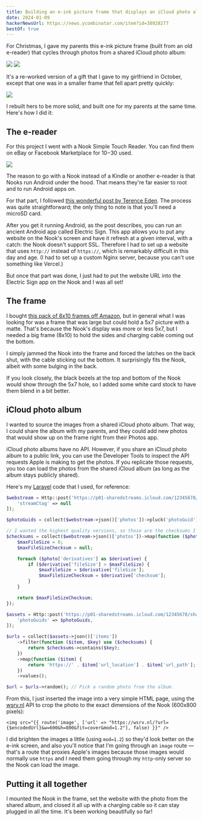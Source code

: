 ```yaml
---
title: Building an e-ink picture frame that displays an iCloud photo album
date: 2024-01-09
hackerNewsUrl: https://news.ycombinator.com/item?id=38928277
bestOf: true
---
```


For Christmas, I gave my parents this e-ink picture frame (built from an old e-reader) that cycles through photos from a shared iCloud photo album:

![](/posts/eink/frame.jpg)
![](/posts/eink/icloud.jpg)

It's a re-worked version of a gift that I gave to my girlfriend in October, except that one was in a smaller frame that fell apart pretty quickly:

![](/posts/eink/IMG_9398%20Large.jpeg)

I rebuilt hers to be more solid, and built one for my parents at the same time. Here's how I did it:

## The e-reader

For this project I went with a Nook Simple Touch Reader. You can find them on eBay or Facebook Marketplace for $10-$30 used.

![](/posts/eink/image.png)

The reason to go with a Nook instead of a Kindle or another e-reader is that Nooks run Android under the hood. That means they're far easier to root and to run Android apps on.

For that part, I followed [this wonderful post by Terence Eden](https://shkspr.mobi/blog/2020/02/turn-an-old-ereader-into-an-information-screen-nook-str/). The process was quite straightforward; the only thing to note is that you'll need a microSD card.

After you get it running Android, as the post describes, you can run an ancient Android app called Electric Sign. This app allows you to put any website on the Nook's screen and have it refresh at a given interval, with a catch: the Nook doesn't support SSL. Therefore I had to set up a website that uses `http://` instead of `https://`, which is remarkably difficult in this day and age. (I had to set up a custom Nginx server, because you can't use something like Vercel.)

But once that part was done, I just had to put the website URL into the Electric Sign app on the Nook and I was all set!

## The frame

I bought [this pack of 8x10 frames off Amazon](https://www.amazon.com/dp/B09ZQ9GQ95), but in general what I was looking for was a frame that was large but could hold a 5x7 picture with a matte. That's because the Nook's display was more or less 5x7, but I needed a big frame (8x10) to hold the sides and charging cable coming out the bottom.

I simply jammed the Nook into the frame and forced the latches on the back shut, with the cable sticking out the bottom. It surprisingly fits the Nook, albeit with some bulging in the back.

If you look closely, the black bezels at the top and bottom of the Nook would show through the 5x7 hole, so I added some white card stock to have them blend in a bit better.

## iCloud photo album

I wanted to source the images from a shared iCloud photo album. That way, I could share the album with my parents, and they could add new photos that would show up on the frame right from their Photos app.

iCloud photo albums have no API. However, if you share an iCloud photo album to a public link, you can use the Developer Tools to inspect the API requests Apple is making to get the photos. If you replicate those requests, you too can load the photos from the shared iCloud album (as long as the album stays publicly shared).

Here's my [Laravel](https://laravel.com) code that I used, for reference:

```php
$webstream = Http::post('https://p01-sharedstreams.icloud.com/12345678/sharedstreams/webstream', [
    'streamCtag' => null
]);

$photoGuids = collect($webstream->json()['photos'])->pluck('photoGuid');

// I wanted the highest quality versions, so those are the checksums I collected for later.
$checksums = collect($webstream->json()['photos'])->map(function ($photo) {
    $maxFileSize = 0;
    $maxFileSizeChecksum = null;

    foreach ($photo['derivatives'] as $derivative) {
        if ($derivative['fileSize'] > $maxFileSize) {
            $maxFileSize = $derivative['fileSize'];
            $maxFileSizeChecksum = $derivative['checksum'];
        }
    }

    return $maxFileSizeChecksum;
});

$assets = Http::post('https://p01-sharedstreams.icloud.com/12345678/sharedstreams/webasseturls', [
    'photoGuids' => $photoGuids,
]);

$urls = collect($assets->json()['items'])
    ->filter(function ($item, $key) use ($checksums) {
        return $checksums->contains($key);
    })
    ->map(function ($item) {
        return 'https://' . $item['url_location'] . $item['url_path'];
    })
    ->values();

$url = $urls->random(); // Pick a random photo from the album.
```

From this, I just inserted the image into a very simple HTML page, using the [wsrv.nl](https://wsrv.nl) API to crop the photo to the exact dimensions of the Nook (600x800 pixels):

```blade
<img src="{{ route('image', ['url' => "https://wsrv.nl/?url={$encodedUrl}&w=600&h=800&fit=cover&mod=1.2"], false) }}" />
```

I did brighten the images a little (using `mod=1.2`) so they'd look better on the e-ink screen, and also you'll notice that I'm going through an `image` route — that's a route that proxies Apple's images because those images would normally use `https` and I need them going through my `http`-only server so the Nook can load the image.

## Putting it all together

I mounted the Nook in the frame, set the website with the photo from the shared album, and closed it all up with a charging cable so it can stay plugged in all the time. It's been working beautifully so far!
